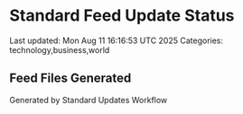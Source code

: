 # Standard Feed Update Status
Last updated: Mon Aug 11 16:16:53 UTC 2025
Categories: technology,business,world

## Feed Files Generated

Generated by Standard Updates Workflow

